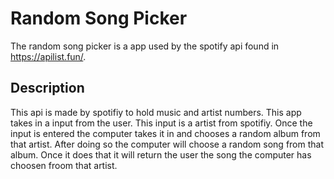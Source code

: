 # Random Song Picker
The random song picker is a app used by the spotify api found in https://apilist.fun/.

## Description
  This api is made by spotifiy to hold music and artist numbers. This app takes in a input from the user. This input is a artist from spotifiy. Once the input is entered the computer takes it in and chooses a random album from that artist. After doing so the computer will choose a random song from that album. Once it does that it will return the user the song the computer has choosen froom that artist.
